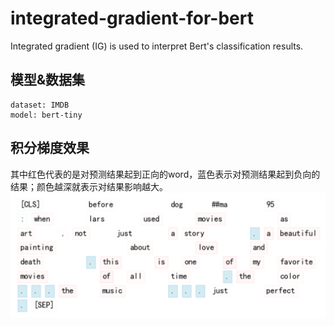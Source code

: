 # integrated-gradient-for-bert
Integrated gradient (IG) is used to interpret Bert's classification results.

## 模型&数据集
    dataset: IMDB
    model: bert-tiny

## 积分梯度效果
其中红色代表的是对预测结果起到正向的word，蓝色表示对预测结果起到负向的结果；颜色越深就表示对结果影响越大。
![Alt text](https://github.com/chenxingphh/integrated-gradient-for-bert/blob/main/ig_result_temp.png)
